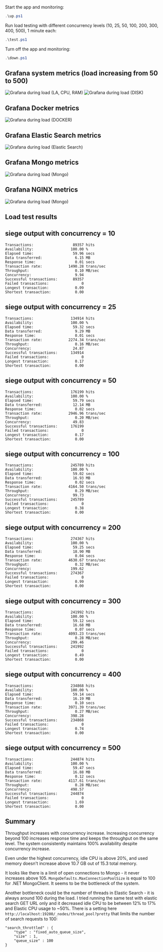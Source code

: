 Start the app and monitoring:
```powershell
.\up.ps1
```

Run load testing with different concurrency levels (10, 25, 50, 100, 200, 300, 400, 500), 1 minute each:
```powershell
.\test.ps1
```

Turn off the app and monitoring:
```powershell
.\down.ps1
```

## Grafana system metrics (load increasing from 50 to 500)
![Grafana during load (LA, CPU, RAM)](screenshots/grafana-system.png)
![Grafana during load (DISK)](screenshots/grafana-disk.png)

## Grafana Docker metrics
![Grafana during load (DOCKER)](screenshots/grafana-docker.png)

## Grafana Elastic Search metrics
![Grafana during load (Elastic Search)](screenshots/grafana-elastic.png)

## Grafana Mongo metrics
![Grafana during load (Mongo)](screenshots/grafana-mongo.png)

## Grafana NGINX metrics
![Grafana during load (Mongo)](screenshots/grafana-nginx.png)

## Load test results


## siege output with concurrency = 10
```
Transactions:                  89357 hits
Availability:                 100.00 %
Elapsed time:                  59.96 secs
Data transferred:               6.15 MB
Response time:                  0.01 secs
Transaction rate:            1490.28 trans/sec
Throughput:                     0.10 MB/sec
Concurrency:                    9.94
Successful transactions:       89357
Failed transactions:               0
Longest transaction:            0.09
Shortest transaction:           0.00
```

## siege output with concurrency = 25
```
Transactions:                 134914 hits
Availability:                 100.00 %
Elapsed time:                  59.32 secs
Data transferred:               9.29 MB
Response time:                  0.01 secs
Transaction rate:            2274.34 trans/sec
Throughput:                     0.16 MB/sec
Concurrency:                   24.87
Successful transactions:      134914
Failed transactions:               0
Longest transaction:            0.17
Shortest transaction:           0.00
```

## siege output with concurrency = 50
```
Transactions:                 176199 hits
Availability:                 100.00 %
Elapsed time:                  59.79 secs
Data transferred:              12.14 MB
Response time:                  0.02 secs
Transaction rate:            2946.96 trans/sec
Throughput:                     0.20 MB/sec
Concurrency:                   49.83
Successful transactions:      176199
Failed transactions:               0
Longest transaction:            0.17
Shortest transaction:           0.00
```

## siege output with concurrency = 100
```
Transactions:                 245789 hits
Availability:                 100.00 %
Elapsed time:                  59.02 secs
Data transferred:              16.93 MB
Response time:                  0.02 secs
Transaction rate:            4164.50 trans/sec
Throughput:                     0.29 MB/sec
Concurrency:                   99.73
Successful transactions:      245789
Failed transactions:               0
Longest transaction:            0.38
Shortest transaction:           0.00
```

## siege output with concurrency = 200
```
Transactions:                 274367 hits
Availability:                 100.00 %
Elapsed time:                  59.25 secs
Data transferred:              18.90 MB
Response time:                  0.04 secs
Transaction rate:            4630.67 trans/sec
Throughput:                     0.32 MB/sec
Concurrency:                  199.62
Successful transactions:      274367
Failed transactions:               0
Longest transaction:            0.99
Shortest transaction:           0.00
```

## siege output with concurrency = 300
```
Transactions:                 241992 hits
Availability:                 100.00 %
Elapsed time:                  59.12 secs
Data transferred:              16.68 MB
Response time:                  0.07 secs
Transaction rate:            4093.23 trans/sec
Throughput:                     0.28 MB/sec
Concurrency:                  299.46
Successful transactions:      241992
Failed transactions:               0
Longest transaction:            0.49
Shortest transaction:           0.00
```

## siege output with concurrency = 400
```
Transactions:                 234868 hits
Availability:                 100.00 %
Elapsed time:                  59.14 secs
Data transferred:              16.19 MB
Response time:                  0.10 secs
Transaction rate:            3971.39 trans/sec
Throughput:                     0.27 MB/sec
Concurrency:                  398.28
Successful transactions:      234868
Failed transactions:               0
Longest transaction:            0.74
Shortest transaction:           0.00
```

## siege output with concurrency = 500
```
Transactions:                 244874 hits
Availability:                 100.00 %
Elapsed time:                  59.47 secs
Data transferred:              16.88 MB
Response time:                  0.12 secs
Transaction rate:            4117.61 trans/sec
Throughput:                     0.28 MB/sec
Concurrency:                  498.57
Successful transactions:      244874
Failed transactions:               0
Longest transaction:            1.69
Shortest transaction:           0.00
```

## Summary
Throughput increases with concurrency increase. Increasing concurrency beyond 100 increases response time and keeps the throughput on the same level. The system consistently maintains 100% availability despite concurrency increase.

Even under the highest concurrency, idle CPU is above 20%, and used memory doesn't increase above 10.7 GB out of 15.3 total memory. 

It looks like there is a limit of open connections to Mongo - it never increases above 105. `MongoDefaults.MaxConnectionPoolSize` is equal to 100 for .NET MongoClient. It seems to be the bottleneck of the system.

Another bottleneck could be the number of threads in Elastic Search - it is always around 100 during the load. I tried running the same test with elastic search GET URL only and it decreased idle CPU to be between 12% to 17% and Elastic CPU usage to ~50%. There is a setting here `http://localhost:19200/_nodes/thread_pool?pretty` that limits the number of search requests to 100:

```
"search_throttled" : {
    "type" : "fixed_auto_queue_size",
    "size" : 1,
    "queue_size" : 100
}
```